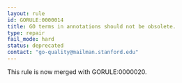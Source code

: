 ```yaml
---
layout: rule
id: GORULE:0000014
title: GO terms in annotations should not be obsolete.
type: repair
fail_mode: hard
status: deprecated
contact: "go-quality@mailman.stanford.edu"
---
```

This rule is now merged with GORULE:0000020.
